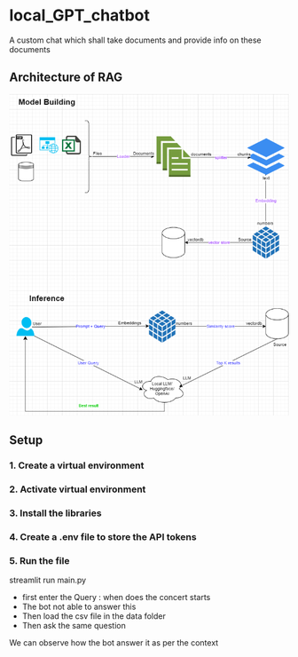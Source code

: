 # local_GPT_chatbot
A custom chat which shall take documents and provide info on these documents

## Architecture of RAG

![screenshot](RAG.png)

## Setup

### 1. Create a virtual environment

### 2. Activate virtual environment

### 3. Install the libraries

### 4. Create a .env file to store the API tokens


### 5. Run the file
streamlit run main.py


 - first enter the Query : when does the concert starts
 - The bot not able to answer this
 - Then load the csv file in the data folder
 - Then ask the same question

We can observe how the bot answer it as per the context
